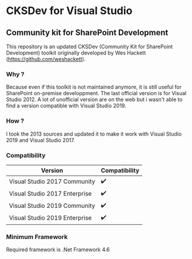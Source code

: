 # CKSDev for Visual Studio
## Community kit for SharePoint Development

This repository is an updated CKSDev (Community Kit for SharePoint Development) toolkit originally developed by Wes Hackett (https://github.com/weshackett).

### Why ?

Because even if this toolkit is not maintained anymore, it is still useful for SharePoint on-premise developpment.
The last official version is for Visual Studio 2012. A lot of unofficial version are on the web but i wasn't able to find a version compatible with Visual Studio 2019.

### How ?

I took the 2013 sources and updated it to make it work with Visual Studio 2019 and Visual Studio 2017.

### Compatibility

Version | Compatibility
------------ | -------------
Visual Studio 2017 Community | :heavy_check_mark:
Visual Studio 2017 Enterprise | :heavy_check_mark:
Visual Studio 2019 Community | :heavy_check_mark:
Visual Studio 2019 Enterprise | :heavy_check_mark:

### Minimum Framework

Required framework is .Net Framework 4.6
